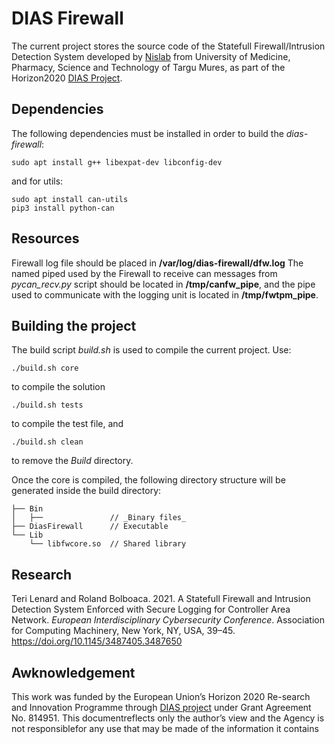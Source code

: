 # DIAS Firewall

The current project stores the source code of the Statefull Firewall/Intrusion Detection System developed by [Nislab](https://nislab.umfst.ro/) from University of Medicine, Pharmacy, Science and Technology of Targu Mures, as part of the Horizon2020 [DIAS Project](https://dias-project.com/).

## Dependencies
The following dependencies must be installed in order to build the _dias-firewall_:
```
sudo apt install g++ libexpat-dev libconfig-dev
```
and for utils:
```
sudo apt install can-utils
pip3 install python-can
```

## Resources

Firewall log file should be placed in __/var/log/dias-firewall/dfw.log__
The named piped used by the Firewall to receive can messages from _pycan_recv.py_ script should be located in __/tmp/canfw_pipe__, and the pipe used to communicate with the logging unit is located in __/tmp/fwtpm_pipe__.

## Building the project
The build script _build.sh_ is used to compile the current project. Use:
```
./build.sh core
```
to compile the solution

```
./build.sh tests
```
to compile the test file, and
```
./build.sh clean
```
to remove the _Build_ directory.

Once the core is compiled, the following directory structure will be generated inside the build directory:
```
├── Bin 
│   ├──               // _Binary files_
├── DiasFirewall      // Executable                                                 
└── Lib 
    └── libfwcore.so  // Shared library
```

## Research

Teri Lenard and Roland Bolboaca. 2021. A Statefull Firewall and Intrusion Detection System Enforced with Secure Logging for Controller Area Network. <i>European Interdisciplinary Cybersecurity Conference</i>. Association for Computing Machinery, New York, NY, USA, 39–45. https://doi.org/10.1145/3487405.3487650

## Awknowledgement 

This work was funded by the European Union’s Horizon 2020 Re-search and Innovation Programme through [DIAS project](https://dias-project.com/) under Grant Agreement No. 814951. This documentreflects only the author’s view and the Agency is not responsiblefor any use that may be made of the information it contains
